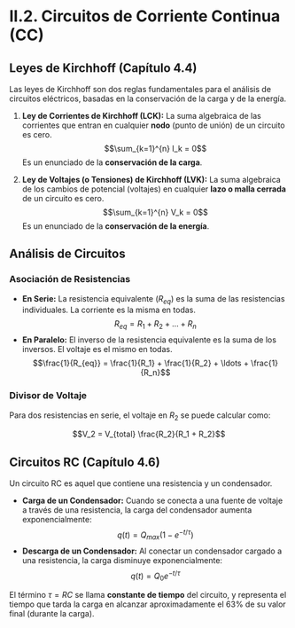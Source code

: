 # II.2. Circuitos de Corriente Continua (CC)

## Leyes de Kirchhoff (Capítulo 4.4)

Las leyes de Kirchhoff son dos reglas fundamentales para el análisis de circuitos eléctricos, basadas en la conservación de la carga y de la energía.

1.  **Ley de Corrientes de Kirchhoff (LCK):** La suma algebraica de las corrientes que entran en cualquier **nodo** (punto de unión) de un circuito es cero.
    $$\sum_{k=1}^{n} I_k = 0$$
    Es un enunciado de la **conservación de la carga**.

2.  **Ley de Voltajes (o Tensiones) de Kirchhoff (LVK):** La suma algebraica de los cambios de potencial (voltajes) en cualquier **lazo o malla cerrada** de un circuito es cero.
    $$\sum_{k=1}^{n} V_k = 0$$
    Es un enunciado de la **conservación de la energía**.

## Análisis de Circuitos

### Asociación de Resistencias

*   **En Serie:** La resistencia equivalente ($R_{eq}$) es la suma de las resistencias individuales. La corriente es la misma en todas.
    $$R_{eq} = R_1 + R_2 + \ldots + R_n$$
*   **En Paralelo:** El inverso de la resistencia equivalente es la suma de los inversos. El voltaje es el mismo en todas.
    $$\frac{1}{R_{eq}} = \frac{1}{R_1} + \frac{1}{R_2} + \ldots + \frac{1}{R_n}$$

### Divisor de Voltaje

Para dos resistencias en serie, el voltaje en $R_2$ se puede calcular como:

$$V_2 = V_{total} \frac{R_2}{R_1 + R_2}$$

## Circuitos RC (Capítulo 4.6)

Un circuito RC es aquel que contiene una resistencia y un condensador.

*   **Carga de un Condensador:** Cuando se conecta a una fuente de voltaje a través de una resistencia, la carga del condensador aumenta exponencialmente:
    $$q(t) = Q_{max}(1 - e^{-t/\tau})$$
*   **Descarga de un Condensador:** Al conectar un condensador cargado a una resistencia, la carga disminuye exponencialmente:
    $$q(t) = Q_0 e^{-t/\tau}$$

El término $\tau = RC$ se llama **constante de tiempo** del circuito, y representa el tiempo que tarda la carga en alcanzar aproximadamente el 63% de su valor final (durante la carga).